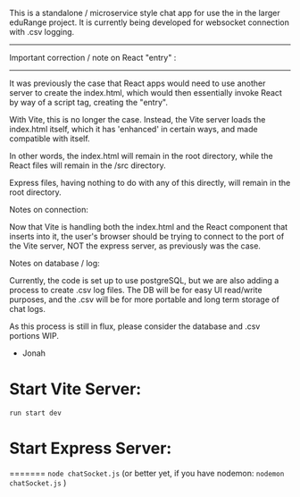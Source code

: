 This is a standalone / microservice style chat app for use the in the larger eduRange project.
It is currently being developed for websocket connection with .csv logging.  

*****
Important correction / note on React "entry" :
*****

It was previously the case that React apps would need to use another server
to create the index.html, which would then essentially invoke React by way
of a script tag, creating the "entry".

With Vite, this is no longer the case.  Instead, the Vite server loads the index.html 
itself, which it has 'enhanced' in certain ways, and made compatible with itself.

In other words, the index.html will remain in the root directory, while the
React files will remain in the /src directory.  

Express files, having nothing to do with any of this directly, will remain in the root
directory.

Notes on connection:

  Now that Vite is handling both the index.html and the React component that inserts into
  it, the user's browser should be trying to connect to the port of the Vite server, NOT
  the express server, as previously was the case.

Notes on database / log:

Currently, the code is set up to use postgreSQL, but we are also adding a process to create
.csv log files.  The DB will be for easy UI read/write purposes, and the .csv will be for
more portable and long term storage of chat logs.

As this process is still in flux, please consider the database and .csv portions WIP.

- Jonah

# Start Vite Server:
`run start dev`

# Start Express Server:
=======
`node chatSocket.js` (or better yet, if you have nodemon: `nodemon chatSocket.js` )

